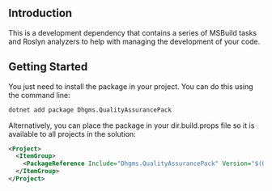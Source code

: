 ﻿## Introduction

This is a development dependency that contains a series of MSBuild tasks and Roslyn analyzers to help with managing the development of your code.

## Getting Started

You just need to install the package in your project. You can do this using the command line:

```cmd
dotnet add package Dhgms.QualityAssurancePack
```

Alternatively, you can place the package in your dir.build.props file so it is available to all projects in the solution:

```xml
<Project>
  <ItemGroup>
	<PackageReference Include="Dhgms.QualityAssurancePack" Version="$(QualityAssurancePackVersion)" PrivateAssets="all" />
  </ItemGroup>
</Project>
```
